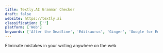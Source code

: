 ```yaml
---
title: Textly.AI Grammar Checker
draft: false 
website: https://textly.ai
classification: ['']
platform: ['Web']
keywords: ['After the Deadline', 'Editsaurus', 'Ginger', 'Google for Education', 'Grammarian PRO2', 'Grammarly', 'Ludwig.guru', 'ProWritingAid', 'Slick Write', 'Stylewriter', 'Technolutions Slate', 'Typely', 'Typinator', 'Write.as', 'eAngel Proofreading', 'myspell']
---
```

Eliminate mistakes in your writing anywhere on the web